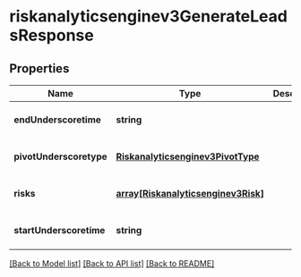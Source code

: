 # riskanalyticsenginev3GenerateLeadsResponse

## Properties
Name | Type | Description | Notes
------------ | ------------- | ------------- | -------------
**endUnderscoretime** | **string** |  | [optional] [default to null]
**pivotUnderscoretype** | [**Riskanalyticsenginev3PivotType**](Riskanalyticsenginev3PivotType.md) |  | [optional] [default to null]
**risks** | [**array[Riskanalyticsenginev3Risk]**](Riskanalyticsenginev3Risk.md) |  | [optional] [default to null]
**startUnderscoretime** | **string** |  | [optional] [default to null]

[[Back to Model list]](../README.md#documentation-for-models) [[Back to API list]](../README.md#documentation-for-api-endpoints) [[Back to README]](../README.md)


